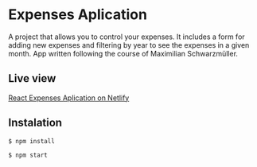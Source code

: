 # Expenses Aplication


A project that allows you to control your expenses. It includes a form for adding new expenses and filtering by year to see the expenses in a given month. App written following the course of Maximilian Schwarzmüller.

## Live view
 [React Expenses Aplication on Netlify](https://glittery-faun-e09343.netlify.app/)

## Instalation
```bash
$ npm install
```
```bash
$ npm start
```
